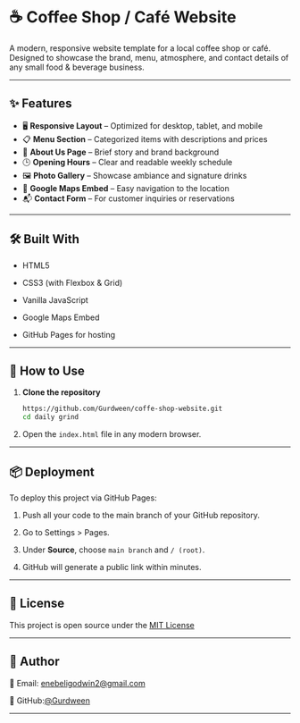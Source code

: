 # ☕ Coffee Shop / Café Website

A modern, responsive website template for a local coffee shop or café.  
Designed to showcase the brand, menu, atmosphere, and contact details of any small food & beverage business.

---

## ✨ Features

- 🖥️ **Responsive Layout** – Optimized for desktop, tablet, and mobile
- 📋 **Menu Section** – Categorized items with descriptions and prices
- 🧾 **About Us Page** – Brief story and brand background
- 🕒 **Opening Hours** – Clear and readable weekly schedule
- 🖼️ **Photo Gallery** – Showcase ambiance and signature drinks
- 📍 **Google Maps Embed** – Easy navigation to the location
- 📬 **Contact Form** – For customer inquiries or reservations

---

## 🛠 Built With
- HTML5

- CSS3 (with Flexbox & Grid)

- Vanilla JavaScript

- Google Maps Embed

- GitHub Pages for hosting

---

## 🔧 How to Use

1. **Clone the repository**
   ```bash
   https://github.com/Gurdween/coffe-shop-website.git
   cd daily grind
   ```
   
2. Open the `index.html` file in any modern browser.

---

## 📦 Deployment

To deploy this project via GitHub Pages:

1. Push all your code to the main branch of your GitHub repository.

2. Go to Settings > Pages.

3. Under **Source**, choose `main branch` and `/ (root)`.

4. GitHub will generate a public link within minutes.

---

## 📄 License
This project is open source under the [MIT License](LICENSE)

---

## 👤 Author

📧 Email: enebeligodwin2@gmail.com

🐙 GitHub:[@Gurdween](https://github.com/Gurdween)

---
